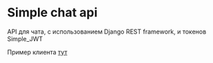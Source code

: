 # Simple chat api

API для чата, с использованием Django REST framework, и токенов Simple_JWT

Пример клиента [тут](https://github.com/Megachell0/simple-chat)
